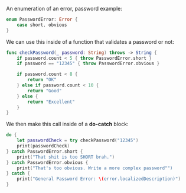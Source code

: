 An enumeration of an error, password example:
```swift
enum PasswordError: Error {
	case short, obvious
}
```
We can use this inside of a function that validates a password or not:
```swift
func checkPassword(_ password: String) throws -> String {
	if password.count < 5 { throw PasswordError.short }
	if password == "12345" { throw PasswordError.obvious }

	if password.count < 8 {
		return "OK"
	} else if password.count < 10 {
		return "Good"
	} else {
		return "Excellent"
	}
}
```
We then make this call inside of a **do-catch** block:
```swift
do {
	let passwordCheck = try checkPassword("12345")
	print(passwordCheck)
} catch PasswordError.short {
	print("That shit is too SHORT brah.")
} catch PasswordError.obvious {
	print("That's too obvious. Write a more complex password"")
} catch {
	print("General Password Error: \(error.localizedDescription)")
}
```